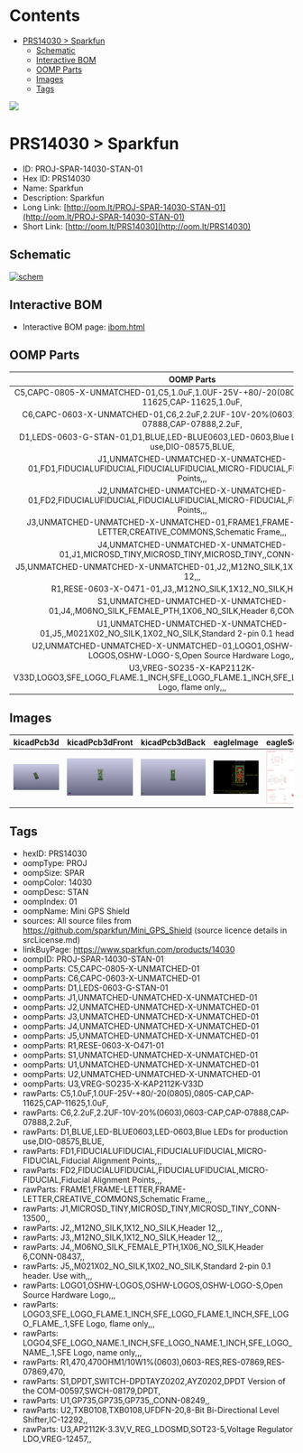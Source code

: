 



Contents
========

* [PRS14030 > Sparkfun](#prs14030--sparkfun)
	* [Schematic](#schematic)
	* [Interactive BOM](#interactive-bom)
	* [OOMP Parts](#oomp-parts)
	* [Images](#images)
	* [Tags](#tags)
  
![][im]
# PRS14030 > Sparkfun

- ID: PROJ-SPAR-14030-STAN-01
- Hex ID: PRS14030
- Name: Sparkfun
- Description: Sparkfun
- Long Link: [http://oom.lt/PROJ-SPAR-14030-STAN-01](http://oom.lt/PROJ-SPAR-14030-STAN-01)
- Short Link: [http://oom.lt/PRS14030](http://oom.lt/PRS14030)

## Schematic
  
[![schem](eagleSchemImage.png)](eagleSchemImage.png)
## Interactive BOM

- Interactive BOM page: [ibom.html](https://htmlpreview.github.io/?https://github.com/oomlout/oomlout_OOMP_projects/blob/main/PROJ-SPAR-14030-STAN-01/kicad/bom/ibom.html)

## OOMP Parts
  

|OOMP Parts|
| :---: |
|C5,CAPC-0805-X-UNMATCHED-01,C5,1.0uF,1.0UF-25V-+80/-20(0805),0805-CAP,CAP-11625,CAP-11625,1.0uF,|
|C6,CAPC-0603-X-UNMATCHED-01,C6,2.2uF,2.2UF-10V-20%(0603),0603-CAP,CAP-07888,CAP-07888,2.2uF,|
|D1,LEDS-0603-G-STAN-01,D1,BLUE,LED-BLUE0603,LED-0603,Blue LEDs for production use,DIO-08575,BLUE,|
|J1,UNMATCHED-UNMATCHED-X-UNMATCHED-01,FD1,FIDUCIALUFIDUCIAL,FIDUCIALUFIDUCIAL,MICRO-FIDUCIAL,Fiducial Alignment Points,,,|
|J2,UNMATCHED-UNMATCHED-X-UNMATCHED-01,FD2,FIDUCIALUFIDUCIAL,FIDUCIALUFIDUCIAL,MICRO-FIDUCIAL,Fiducial Alignment Points,,,|
|J3,UNMATCHED-UNMATCHED-X-UNMATCHED-01,FRAME1,FRAME-LETTER,FRAME-LETTER,CREATIVE_COMMONS,Schematic Frame,,,|
|J4,UNMATCHED-UNMATCHED-X-UNMATCHED-01,J1,MICROSD_TINY,MICROSD_TINY,MICROSD_TINY,,CONN-13500,,|
|J5,UNMATCHED-UNMATCHED-X-UNMATCHED-01,J2,,M12NO_SILK,1X12_NO_SILK,Header 12,,,|
|R1,RESE-0603-X-O471-01,J3,,M12NO_SILK,1X12_NO_SILK,Header 12,,,|
|S1,UNMATCHED-UNMATCHED-X-UNMATCHED-01,J4,,M06NO_SILK_FEMALE_PTH,1X06_NO_SILK,Header 6,CONN-08437,,|
|U1,UNMATCHED-UNMATCHED-X-UNMATCHED-01,J5,,M021X02_NO_SILK,1X02_NO_SILK,Standard 2-pin 0.1 header. Use with,,,|
|U2,UNMATCHED-UNMATCHED-X-UNMATCHED-01,LOGO1,OSHW-LOGOS,OSHW-LOGOS,OSHW-LOGO-S,Open Source Hardware Logo,,,|
|U3,VREG-SO235-X-KAP2112K-V33D,LOGO3,SFE_LOGO_FLAME.1_INCH,SFE_LOGO_FLAME.1_INCH,SFE_LOGO_FLAME_.1,SFE Logo, flame only,,,|

## Images
  
  

|kicadPcb3d|kicadPcb3dFront|kicadPcb3dBack|eagleImage|eagleSchemImage|
| :---: | :---: | :---: | :---: | :---: |
|[![kicadPcb3d](kicadPcb3d_140.png)](kicadPcb3d.png)|[![kicadPcb3dFront](kicadPcb3dFront_140.png)](kicadPcb3dFront.png)|[![kicadPcb3dBack](kicadPcb3dBack_140.png)](kicadPcb3dBack.png)|[![eagleImage](eagleImage_140.png)](eagleImage.png)|[![eagleSchemImage](eagleSchemImage_140.png)](eagleSchemImage.png)|

## Tags

- hexID: PRS14030
- oompType: PROJ
- oompSize: SPAR
- oompColor: 14030
- oompDesc: STAN
- oompIndex: 01
- oompName: Mini GPS Shield
- sources: All source files from https://github.com/sparkfun/Mini_GPS_Shield (source licence details in srcLicense.md)
- linkBuyPage: https://www.sparkfun.com/products/14030
- oompID: PROJ-SPAR-14030-STAN-01
- oompParts: C5,CAPC-0805-X-UNMATCHED-01
- oompParts: C6,CAPC-0603-X-UNMATCHED-01
- oompParts: D1,LEDS-0603-G-STAN-01
- oompParts: J1,UNMATCHED-UNMATCHED-X-UNMATCHED-01
- oompParts: J2,UNMATCHED-UNMATCHED-X-UNMATCHED-01
- oompParts: J3,UNMATCHED-UNMATCHED-X-UNMATCHED-01
- oompParts: J4,UNMATCHED-UNMATCHED-X-UNMATCHED-01
- oompParts: J5,UNMATCHED-UNMATCHED-X-UNMATCHED-01
- oompParts: R1,RESE-0603-X-O471-01
- oompParts: S1,UNMATCHED-UNMATCHED-X-UNMATCHED-01
- oompParts: U1,UNMATCHED-UNMATCHED-X-UNMATCHED-01
- oompParts: U2,UNMATCHED-UNMATCHED-X-UNMATCHED-01
- oompParts: U3,VREG-SO235-X-KAP2112K-V33D
- rawParts: C5,1.0uF,1.0UF-25V-+80/-20(0805),0805-CAP,CAP-11625,CAP-11625,1.0uF,
- rawParts: C6,2.2uF,2.2UF-10V-20%(0603),0603-CAP,CAP-07888,CAP-07888,2.2uF,
- rawParts: D1,BLUE,LED-BLUE0603,LED-0603,Blue LEDs for production use,DIO-08575,BLUE,
- rawParts: FD1,FIDUCIALUFIDUCIAL,FIDUCIALUFIDUCIAL,MICRO-FIDUCIAL,Fiducial Alignment Points,,,
- rawParts: FD2,FIDUCIALUFIDUCIAL,FIDUCIALUFIDUCIAL,MICRO-FIDUCIAL,Fiducial Alignment Points,,,
- rawParts: FRAME1,FRAME-LETTER,FRAME-LETTER,CREATIVE_COMMONS,Schematic Frame,,,
- rawParts: J1,MICROSD_TINY,MICROSD_TINY,MICROSD_TINY,,CONN-13500,,
- rawParts: J2,,M12NO_SILK,1X12_NO_SILK,Header 12,,,
- rawParts: J3,,M12NO_SILK,1X12_NO_SILK,Header 12,,,
- rawParts: J4,,M06NO_SILK_FEMALE_PTH,1X06_NO_SILK,Header 6,CONN-08437,,
- rawParts: J5,,M021X02_NO_SILK,1X02_NO_SILK,Standard 2-pin 0.1 header. Use with,,,
- rawParts: LOGO1,OSHW-LOGOS,OSHW-LOGOS,OSHW-LOGO-S,Open Source Hardware Logo,,,
- rawParts: LOGO3,SFE_LOGO_FLAME.1_INCH,SFE_LOGO_FLAME.1_INCH,SFE_LOGO_FLAME_.1,SFE Logo, flame only,,,
- rawParts: LOGO4,SFE_LOGO_NAME.1_INCH,SFE_LOGO_NAME.1_INCH,SFE_LOGO_NAME_.1,SFE Logo, name only,,,
- rawParts: R1,470,470OHM1/10W1%(0603),0603-RES,RES-07869,RES-07869,470,
- rawParts: S1,DPDT,SWITCH-DPDTAYZ0202,AYZ0202,DPDT Version of the COM-00597,SWCH-08179,DPDT,
- rawParts: U1,GP735,GP735,GP735,,CONN-08249,,
- rawParts: U2,TXB0108,TXB0108,UFDFN-20,8-Bit Bi-Directional Level Shifter,IC-12292,,
- rawParts: U3,AP2112K-3.3V,V_REG_LDOSMD,SOT23-5,Voltage Regulator LDO,VREG-12457,,



[im]: kicadPcb3d_450.png
